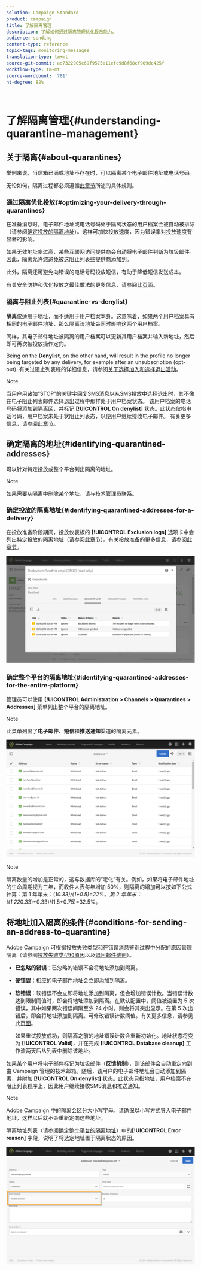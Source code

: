 ```yaml
---
solution: Campaign Standard
product: campaign
title: 了解隔离管理
description: 了解如何通过隔离管理优化投放能力。
audience: sending
content-type: reference
topic-tags: monitoring-messages
translation-type: tm+mt
source-git-commit: ad7322905c69f9575e11efc9d8f68cf909dc425f
workflow-type: tm+mt
source-wordcount: '781'
ht-degree: 82%

---
```



# 了解隔离管理{#understanding-quarantine-management}

## 关于隔离{#about-quarantines}

举例来说，当信箱已满或地址不存在时，可以隔离某个电子邮件地址或电话号码。

无论如何，隔离过程都必须遵循[此章节](#conditions-for-sending-an-address-to-quarantine)所述的具体规则。

### 通过隔离优化投放{#optimizing-your-delivery-through-quarantines}

在准备消息时，电子邮件地址或电话号码处于隔离状态的用户档案会被自动被排除（请参阅[确定投放的隔离地址](#identifying-quarantined-addresses-for-a-delivery)）。这样可加快投放速度，因为错误率对投放速度有显著的影响。

如果无效地址率过高，某些互联网访问提供商会自动将电子邮件判断为垃圾邮件。因此，隔离允许您避免被这阻止列表些提供商添加到。

此外，隔离还可避免向错误的电话号码投放短信，有助于降低短信发送成本。

有关安全防护和优化投放之最佳做法的更多信息，请参阅[此页面](../../sending/using/delivery-best-practices.md)。

### 隔离与阻止列表{#quarantine-vs-denylist}

**隔离**&#x200B;仅适用于地址，而不适用于用户档案本身。这意味着，如果两个用户档案具有相同的电子邮件地址，那么隔离该地址会同时影响这两个用户档案。

同样，其电子邮件地址被隔离的用户档案可以更新其用户档案并输入新地址，然后即可再次被投放操作定向。

Being on the **Denylist**, on the other hand, will result in the profile no longer being targeted by any delivery, for example after an unsubscription (opt-out). 有关过阻止列表程的详细信息，请参阅[关于选择加入和选择退出活动](../../audiences/using/about-opt-in-and-opt-out-in-campaign.md)。

>[!NOTE]
>
>当用户用诸如“STOP”的关键字回复SMS消息以从SMS投放中选择退出时，其不像在电子阻止列表邮件选择退出过程中那样处于用户档案状态。 该用户档案的电话号码将添加到隔离区，并标记 **[!UICONTROL On denylist]** 状态。此状态仅指电话号码，用户档案未处于状阻止列表态，以便用户继续接收电子邮件。 有关更多信息，请参阅[此章节](../../channels/using/managing-incoming-sms.md#managing-stop-sms)。

## 确定隔离的地址{#identifying-quarantined-addresses}

可以针对特定投放或整个平台列出隔离的地址。

>[!NOTE]
>
>如果需要从隔离中删除某个地址，请与技术管理员联系。

### 确定投放的隔离地址{#identifying-quarantined-addresses-for-a-delivery}

在投放准备阶段期间，投放仪表板的 **[!UICONTROL Exclusion logs]** 选项卡中会列出特定投放的隔离地址（请参阅[此章节](../../sending/using/monitoring-a-delivery.md#exclusion-logs)）。有关投放准备的更多信息，请参阅[此章节](../../sending/using/preparing-the-send.md)。

![](assets/exclusion_logs.png)

### 确定整个平台的隔离地址{#identifying-quarantined-addresses-for-the-entire-platform}

管理员可以使用 **[!UICONTROL Administration > Channels > Quarantines > Addresses]** 菜单列出整个平台的隔离地址。

>[!NOTE]
>
>此菜单列出了&#x200B;**电子邮件**、**短信**&#x200B;和&#x200B;**推送通知**&#x200B;渠道的隔离元素。

![](assets/quarantines1.png)

>[!NOTE]
>
>隔离数量的增加是正常的，这与数据库的“老化”有关。例如，如果将电子邮件地址的生命周期视为三年，而收件人表每年增加 50%，则隔离的增加可以按如下公式计算：第 1 年年末：(1*0.33)/(1+0.5)=22%。第 2 年年末：((1.22*0.33)+0.33)/(1.5+0.75)=32.5%。

## 将地址加入隔离的条件{#conditions-for-sending-an-address-to-quarantine}

Adobe Campaign 可根据投放失败类型和在错误消息鉴别过程中分配的原因管理隔离（请参阅[投放失败类型和原因](../../sending/using/understanding-delivery-failures.md#delivery-failure-types-and-reasons)以及[退回邮件鉴别](../../sending/using/understanding-delivery-failures.md#bounce-mail-qualification)）。

* **已忽略的错误**：已忽略的错误不会将地址添加到隔离。
* **硬错误**：相应的电子邮件地址会立即添加到隔离。
* **软错误**：软错误不会立即将地址添加到隔离，但会增加错误计数。当错误计数达到限制阈值时，即会将地址添加到隔离。在默认配置中，阈值被设置为 5 次错误，其中如果两次错误间隔至少 24 小时，则会将其突出显示。在第 5 次出错后，即会将地址添加到隔离。可修改错误计数阈值。有关更多信息，请参见此[页面](../../administration/using/configuring-email-channel.md#email-channel-parameters)。

   如果重试投放成功，则隔离之前的地址错误计数会重新初始化。地址状态将变为 **[!UICONTROL Valid]**，并在完成 **[!UICONTROL Database cleanup]** 工作流两天后从列表中删除该地址。

如果某个用户将电子邮件标记为垃圾邮件（**反馈机制**），则该邮件会自动重定向到由 Campaign 管理的技术邮箱。随后，该用户的电子邮件地址会自动添加到隔离，并附加 **[!UICONTROL On denylist]** 状态。此状态只指地址，用户档案不在阻止列表程序上，因此用户继续接收SMS消息和推送通知。

>[!NOTE]
Adobe Campaign 中的隔离会区分大小写字母。请确保以小写方式导入电子邮件地址，这样以后就不会重新定向这些地址。

隔离地址列表（请参阅[确定整个平台的隔离地址](#identifying-quarantined-addresses-for-the-entire-platform)）中的&#x200B;**[!UICONTROL Error reason]** 字段，说明了将选定地址置于隔离状态的原因。

![](assets/quarantines2.png)

